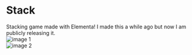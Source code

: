 # Stack
Stacking game made with Elementa! I made this a while ago but now I am publicly releasing it.  
![image 1](https://i.imgur.com/AuUM8mP.png)  
![image 2](https://i.imgur.com/lU2pHaa.png)